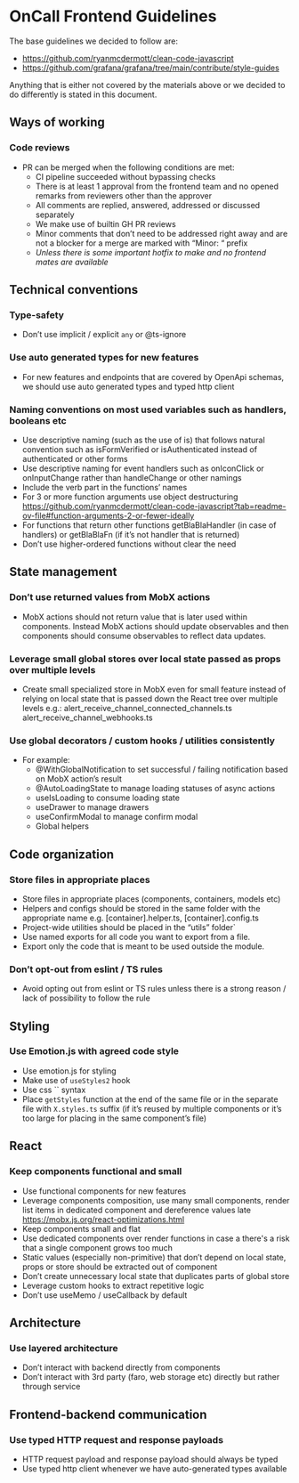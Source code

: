 # OnCall Frontend Guidelines

The base guidelines we decided to follow are:

- <https://github.com/ryanmcdermott/clean-code-javascript>
- <https://github.com/grafana/grafana/tree/main/contribute/style-guides>

Anything that is either not covered by the materials above or we decided to do differently is stated in this document.

## Ways of working

### Code reviews

- PR can be merged when the following conditions are met:
  - CI pipeline succeeded without bypassing checks
  - There is at least 1 approval from the frontend team and no opened remarks from reviewers other than the approver
  - All comments are replied, answered, addressed or discussed separately
  - We make use of builtin GH PR reviews
  - Minor comments that don’t need to be addressed right away and are not a blocker for a merge are marked with “Minor: “ prefix
  - *Unless there is some important hotfix to make and no frontend mates are available*

## Technical conventions

### Type-safety

- Don’t use implicit / explicit `any` or @ts-ignore

### Use auto generated types for new features

- For new features and endpoints that are covered by OpenApi schemas, we should use auto generated types and typed http client

### Naming conventions on most used variables such as handlers, booleans etc

- Use descriptive naming (such as the use of is) that follows natural convention such as isFormVerified
or isAuthenticated instead of authenticated or other forms
- Use descriptive naming for event handlers such as onIconClick or onInputChange rather than handleChange or other namings
- Include the verb part in the functions’ names
- For 3 or more function arguments use object destructuring
<https://github.com/ryanmcdermott/clean-code-javascript?tab=readme-ov-file#function-arguments-2-or-fewer-ideally>
- For functions that return other functions getBlaBlaHandler (in case of handlers) or getBlaBlaFn
(if it’s not handler that is returned)
- Don’t use higher-ordered functions without clear the need

## State management

### Don’t use returned values from MobX actions

- MobX actions should not return value that is later used within components. Instead MobX actions should update
observables and then components should consume observables to reflect data updates.

### Leverage small global stores over local state passed as props over multiple levels

- Create small specialized store in MobX even for small feature
instead of relying on local state that is passed down the React tree over multiple levels
e.g.:
  alert_receive_channel_connected_channels.ts
  alert_receive_channel_webhooks.ts

### Use global decorators / custom hooks / utilities consistently

- For example:
  - @WithGlobalNotification to set successful / failing notification based on MobX action’s result
  - @AutoLoadingState to manage loading statuses of async actions
  - useIsLoading to consume loading state
  - useDrawer to manage drawers
  - useConfirmModal to manage confirm modal
  - Global helpers

## Code organization

### Store files in appropriate places

- Store files in appropriate places (components, containers, models etc)
- Helpers and configs should be stored in the same folder with the appropriate name
e.g. [container].helper.ts, [container].config.ts
- Project-wide utilities should be placed in the “utils” folder`
- Use named exports for all code you want to export from a file.
- Export only the code that is meant to be used outside the module.

### Don’t opt-out from eslint / TS rules

- Avoid opting out from eslint or TS rules unless there is a strong reason / lack of possibility to follow the rule

## Styling

### Use Emotion.js with agreed code style

- Use emotion.js for styling
- Make use of `useStyles2` hook
- Use css `` syntax
- Place `getStyles` function at the end of the same file or in the separate file with `X.styles.ts` suffix
(if it’s reused by multiple components or it’s too large for placing in the same component’s file)

## React

### Keep components functional and small

- Use functional components for new features
- Leverage components composition, use many small components, render list items in dedicated component
and dereference values late
<https://mobx.js.org/react-optimizations.html>
- Keep components small and flat
- Use dedicated components over render functions in case a there's a risk that a single component grows too much
- Static values (especially non-primitive) that don’t depend on local state, props or store should be extracted out of component
- Don’t create unnecessary local state that duplicates parts of global store
- Leverage custom hooks to extract repetitive logic
- Don’t use useMemo / useCallback by default

## Architecture

### Use layered architecture

- Don’t interact with backend directly from components
- Don’t interact with 3rd party (faro, web storage etc) directly but rather through service

## Frontend-backend communication

### Use typed HTTP request and response payloads

- HTTP request payload and response payload should always be typed
- Use typed http client whenever we have auto-generated types available
